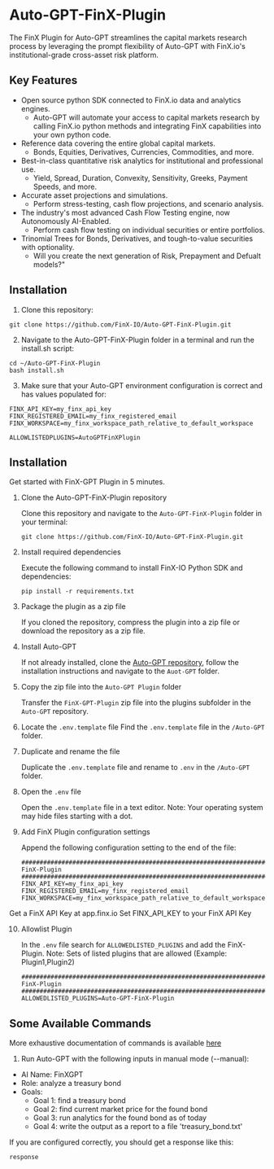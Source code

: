 # Auto-GPT-FinX-Plugin
The FinX Plugin for Auto-GPT streamlines the capital markets research process by leveraging the prompt flexibility of Auto-GPT with FinX.io's institutional-grade cross-asset risk platform.

## Key Features

- Open source python SDK connected to FinX.io data and analytics engines.
  - Auto-GPT will automate your access to capital markets research by calling FinX.io python methods and integrating FinX capabilities into your own python code.
- Reference data covering the entire global capital markets.
  - Bonds, Equities, Derivatives, Currencies, Commodities, and more.
- Best-in-class quantitative risk analytics for institutional and professional use.
  - Yield, Spread, Duration, Convexity, Sensitivity, Greeks, Payment Speeds, and more.
- Accurate asset projections and simulations.
  - Perform stress-testing, cash flow projections, and scenario analysis.
- The industry's most advanced Cash Flow Testing engine, now Autonomously AI-Enabled.
  - Perform cash flow testing on individual securities or entire portfolios.
- Trinomial Trees for Bonds, Derivatives, and tough-to-value securities with optionality.
  - Will you create the next generation of Risk, Prepayment and Defualt models?"

## Installation

1. Clone this repository:

```
git clone https://github.com/FinX-IO/Auto-GPT-FinX-Plugin.git
```

2. Navigate to the Auto-GPT-FinX-Plugin folder in a terminal and run the install.sh script:

```
cd ~/Auto-GPT-FinX-Plugin
bash install.sh
```

3. Make sure that your Auto-GPT environment configuration is correct and has values populated for:

```
FINX_API_KEY=my_finx_api_key
FINX_REGISTERED_EMAIL=my_finx_registered_email
FINX_WORKSPACE=my_finx_workspace_path_relative_to_default_workspace

ALLOWLISTEDPLUGINS=AutoGPTFinXPlugin
```
## Installation

Get started with FinX-GPT Plugin in 5 minutes.

1. Clone the Auto-GPT-FinX-Plugin repository

   Clone this repository and navigate to the `Auto-GPT-FinX-Plugin` folder in your terminal:
   ```
   git clone https://github.com/FinX-IO/Auto-GPT-FinX-Plugin.git
   ```
   
2. Install required dependencies
   
   Execute the following command to install FinX-IO Python SDK and dependencies:
   ```
   pip install -r requirements.txt
   ```
   
3. Package the plugin as a zip file
   
   If you cloned the repository, compress the plugin into a zip file or download the repository as a zip file.
   
4. Install Auto-GPT

   If not already installed, clone the [Auto-GPT repository](https://github.com/Significant-Gravitas/Auto-GPT), follow the installation instructions and navigate to the `Auot-GPT` folder.

5. Copy the zip file into the `Auto-GPT Plugin` folder

   Transfer the `FinX-GPT-Plugin` zip file into the plugins subfolder in the `Auto-GPT` repository.

6. Locate the `.env.template` file
   Find the `.env.template` file in the `/Auto-GPT` folder.

7. Duplicate and rename the file
   
   Duplicate the `.env.template` file and rename to `.env` in the `/Auto-GPT` folder.

8. Open the `.env` file
   
   Open the `.env.template` file in a text editor. Note: Your operating system may hide files starting with a dot.

9. Add FinX Plugin configuration settings
   
   Append the following configuration setting to the end of the file:
   ```
   ###################################################################################
   FinX-Plugin
   ################################################################################
   FINX_API_KEY=my_finx_api_key
   FINX_REGISTERED_EMAIL=my_finx_registered_email
   FINX_WORKSPACE=my_finx_workspace_path_relative_to_default_workspace
   ```
   
Get a FinX API Key at app.finx.io
Set FINX_API_KEY to your FinX API Key

10. Allowlist Plugin
    
    In the `.env` file search for `ALLOWEDLISTED_PLUGINS` and add the FinX-Plugin. Note: Sets of listed plugins that are allowed (Example: Plugin1,Plugin2)
    ```
    ###################################################################################
    FinX-Plugin
    ################################################################################
    ALLOWEDLISTED_PLUGINS=Auto-GPT-FinX-Plugin
    ```
    
## Some Available Commands

More exhaustive documentation of commands is available [here](https://app.finx.io/docs)

1. Run Auto-GPT with the following inputs in manual mode (--manual):

- AI Name: FinXGPT
- Role: analyze a treasury bond
- Goals:
  - Goal 1: find a treasury bond
  - Goal 2: find current market price for the found bond
  - Goal 3: run analytics for the found bond as of today
  - Goal 4: write the output as a report to a file 'treasury_bond.txt'
  
If you are configured correctly, you should get a response like this:

```
response
```

